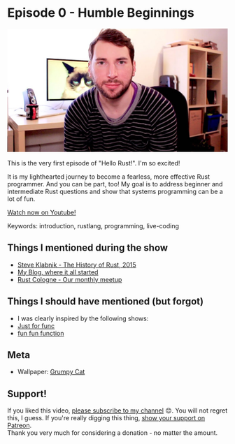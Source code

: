 # Episode 0 - Humble Beginnings

![YouTube video thumbnail](./thumb.jpg)

This is the very first episode of "Hello Rust!". I'm so excited!
  
It is my lighthearted journey to become a fearless, more effective Rust programmer. And you can be part, too! My goal is to address beginner and intermediate Rust questions and show that systems programming can be a lot of fun.
  

[Watch now on Youtube!](https://www.youtube.com/watch?v=jMJRTjnh_jo)  

Keywords: introduction, rustlang, programming, live-coding

## Things I mentioned during the show

* [Steve Klabnik - The History of Rust, 2015](https://www.youtube.com/watch?v=79PSagCD_AY)
* [My Blog, where it all started](http://matthias-endler.de/)
* [Rust Cologne - Our monthly meetup](http://www.meetup.com/de/Rust-Cologne-Bonn/)

## Things I should have mentioned (but forgot)

* I was clearly inspired by the following shows:
* [Just for func](https://www.youtube.com/channel/UC_BzFbxG2za3bp5NRRRXJSw)
* [fun fun function](https://www.youtube.com/channel/UCO1cgjhGzsSYb1rsB4bFe4Q)


## Meta

* Wallpaper: [Grumpy Cat](https://www.tineye.com/search/4e3d2800ae44015cce4a5ee5e04b94226cae14ba/)



## Support!

If you liked this video, [please subscribe to my channel](https://www.youtube.com/channel/UCZ_EWaQZCZuGGfnuqUoHujw) 😊.
You will not regret this, I guess.
If you're really digging this thing, [show your support on Patreon](https://www.patreon.com/bePatron?c=1568097).  
Thank you very much for considering a donation - no matter the amount.
